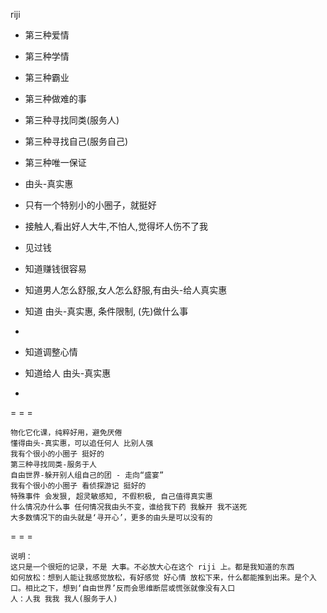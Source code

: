 
riji

- 第三种爱情
- 第三种学情
- 第三种霸业

- 第三种做难的事
- 第三种寻找同类(服务人)
- 第三种寻找自己(服务自己)

- 第三种唯一保证

- 由头-真实惠
- 只有一个特别小的小圈子，就挺好
- 接触人,看出好人大牛,不怕人,觉得坏人伤不了我

- 见过钱
- 知道赚钱很容易
- 知道男人怎么舒服,女人怎么舒服,有由头-给人真实惠
- 知道 由头-真实惠, 条件限制, (先)做什么事
-

- 知道调整心情
- 知道给人 由头-真实惠
-

= = =

```
物化它化课，纯粹好用，避免厌倦
懂得由头-真实惠，可以追任何人 比别人强
我有个很小的小圈子 挺好的
第三种寻找同类-服务于人
自由世界-躲开别人组自己的团 - 走向“盛宴”
我有个很小的小圈子 看侦探游记 挺好的
特殊事件 会发狠, 超灵敏感知, 不假积极, 自己值得真实惠
什么情况办什么事 任何情况我由头不变，谁给我下药 我躲开 我不送死
大多数情况下的由头就是‘寻开心’，更多的由头是可以没有的
```

= = =

```
说明：
这只是一个很短的记录，不是 大事。不必放大心在这个 riji 上。都是我知道的东西
如何放松：想到人能让我感觉放松，有好感觉 好心情 放松下来，什么都能推到出来。是个入口。相比之下，想到‘自由世界’反而会思维断层或慌张就像没有入口
人：人我 我我 我人(服务于人)
```
